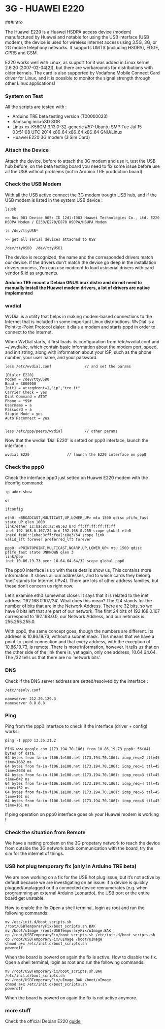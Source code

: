 3G - HUAWEI  E220
=================

###Intro 

The Huawei E220 is a Huawei HSDPA access device (modem) manufactured by Huawei and notable for using the USB interface (USB modem), the device is used for wireless Internet access using 3.5G, 3G, or 2G mobile telephony networks. It supports UMTS (including HSDPA), EDGE, GPRS and GSM.

E220 works well with Linux, as support for it was added in Linux kernel 2.6.20 (2007-02-04[2]), but there are workarounds for distributions with older kernels. The card is also supported by Vodafone Mobile Connect Card driver for Linux, and it is possible to monitor the signal strength through other Linux applications!

### System on Test
All the scripts are tested with : 

+ Arduino TRE beta testing version (T00000023)
+ Samsung microSD 8GB
+ Linux xx-K56CM 3.13.0-32-generic #57-Ubuntu SMP Tue Jul 15 03:51:08 UTC 2014 x86_64 x86_64 x86_64 GNU/Linux
+ Huawei E220 3G modem (3 Sim Card)


### Attach the Device 
Attach the device, before to attach the 3G modem and use it, test the USB hub before, on the beta testing board you need to fix some issue 
before use all the USB without problems (not in Arduino TRE production board).


### Check the USB Modem 
With all the USB active connect the 3G modem trougth USB hub, and if the USB modem is listed in the system USB device : 

    lsusb 
    
    >> Bus 001 Device 005: ID 12d1:1003 Huawei Technologies Co., Ltd. E220 HSDPA Modem / E230/E270/E870 HSDPA/HSUPA Modem
    
    ls /dev/ttyUSB* 
    
    >> get all serial devices attached to USB 
    
    /dev/ttyUSB0  /dev/ttyUSB1
    
The device is recognized, the name and the corresponded drivers match our device. If the drivers don't match the device go deep in the installation drivers process, You can use modconf to load usbserial drivers with card vendor & id as arguments. 

    
**Arduino TRE mount a Debian GNU/Linux distro and do not need to manually install the Huawei modem drivers, a lot of drivers are native implemented** 

### wvdial 
WvDial is a utility that helps in making modem-based connections to the Internet that is included in some important Linux distributions.
WvDial is a Point-to-Point Protocol dialer: it dials a modem and starts pppd in order to connect to the Internet.

When WvDial starts, it first loads its configuration from /etc/wvdial.conf and ~/.wvdialrc, which contain basic information about the modem port, speed, and init string, along with information about your ISP, such as the phone number, your user name, and your password. 


    less /etc/wvdial.conf               // and set the params 
    
    [Dialer E220]
    Modem = /dev/ttyUSB0
    Baud = 3000000
    Init1 = at+cgdcont=1,"ip","tre.it"
    Carrier Check = yes
    Dial Command = ATDT
    Phone = *99#
    Username = a
    Password = a
    Stupid Mode = yes
    Auto Reconnect = yes


    less /etc/ppp/peers/wvdial          // other params 
    
Now that the wvdial 'Dial E220' is setted on ppp0 interface, launch the interface : 

    wvdial E220                 // launch the E220 interface on ppp0 

### Check the ppp0 
Check the interface ppp0 just setted on Huawei E220 modem with the ifconfig command: 
    
    ip addr show 
    
    or 
    
    ifconfig

    eth0: <BROADCAST,MULTICAST,UP,LOWER_UP> mtu 1500 qdisc pfifo_fast state UP qlen 1000
    link/ether 1c:ba:8c:a2:e8:e3 brd ff:ff:ff:ff:ff:ff
    inet 192.168.0.107/24 brd 192.168.0.255 scope global eth0
    inet6 fe80::1eba:8cff:fea2:e8e3/64 scope link 
    valid_lft forever preferred_lft forever

    ppp0: <POINTOPOINT,MULTICAST,NOARP,UP,LOWER_UP> mtu 1500 qdisc pfifo_fast state UNKNOWN qlen 3
    link/ppp 
    inet 10.86.19.73 peer 10.64.64.64/32 scope global ppp0
    
The ppp0 interface is up with these details show us, This contains more information. It shows all our addresses, and to which cards they belong. ’inet’ stands for Internet (IPv4). There are lots of other address families, but these don’t concern us right now.

Let’s examine eth0 somewhat closer. It says that it is related to the inet address ’192.168.0.107/24’. What does this mean? The /24 stands for the number of bits that are in the Network Address. There are 32 bits, so we have 8 bits left that are part of our network. The first 24 bits of 192.168.0.107 correspond to 192.168.0.0, our Network Address, and our netmask is 255.255.255.0.

With ppp0, the same concept goes, though the numbers are different. Its address is 10.86.19.73,
without a subnet mask. This means that we have a point-to-point connection and that every address, with
the exception of 10.86.19.73, is remote. There is more information, however. It tells us that on the
other side of the link there is, yet again, only one address, 10.64.64.64. The /32 tells us that there are no
’network bits’.

### DNS
Check if the DNS server address are setted/resolved by the interface : 

    /etc/resolv.conf
    
    nameserver 212.29.129.3
    nameserver 8.8.8.8
          
### Ping     
Ping from the ppp0 interface to check if the interface (driver + config) works: 

    ping -I ppp0 12.36.21.2
    
    PING www.google.com (173.194.70.106) from 10.86.19.73 ppp0: 56(84) bytes of data.
    64 bytes from fa-in-f106.1e100.net (173.194.70.106): icmp_req=2 ttl=45 time=1632 ms
    64 bytes from fa-in-f106.1e100.net (173.194.70.106): icmp_req=1 ttl=45 time=2634 ms
    64 bytes from fa-in-f106.1e100.net (173.194.70.106): icmp_req=3 ttl=45 time=642 ms
    64 bytes from fa-in-f106.1e100.net (173.194.70.106): icmp_req=4 ttl=45 time=162 ms
    64 bytes from fa-in-f106.1e100.net (173.194.70.106): icmp_req=5 ttl=45 time=161 ms
    64 bytes from fa-in-f106.1e100.net (173.194.70.106): icmp_req=6 ttl=45 time=161 ms
    
If ping operation on ppp0 interface goes ok your Huawei modem is working ! 

    
### Check the situation from Remote 
We have a natting problem on the 3G propetary network to reach the device from outside the 3G network back communication with the board, try the sim for the internet of things. 

### USB hot plug temporary fix (only in Arduino TRE beta)
We are now working on a fix for the USB hot plug issue, but it’s not active by default because we are investigating on an issue: if a device is quickly plugged/unplagged or if a connected device reenumerates (e.g. when programming an external Arduino Leonardo), the USB port or the entire board get unstable. 

How to enable the fix Open a shell terminal, login as root  and run the following commands: 

    mv /etc/init.d/boot_scripts.sh /root/USBTemporaryFix/boot_scripts.sh.BAK 
    mv /boot/uImage /root/USBTemporaryFix/uImage.BAK 
    cp /root/USBTemporaryFix/boot_scripts.sh /etc/init.d/boot_scripts.sh 
    cp /root/USBTemporaryFix/uImage /boot/uImage 
    chmod a+x /etc/init.d/boot_scripts.sh 
    poweroff 
    
When the board is powerd on again the fix is active. How to disable the fix. Open a shell terminal, login as root  and run the following commands:

    mv /root/USBTemporaryFix/boot_scripts.sh.BAK /etc/init.d/boot_scripts.sh  
    mv /root/USBTemporaryFix/uImage.BAK /boot/uImage 
    chmod a+x /etc/init.d/boot_scripts.sh 
    poweroff 
    
When the board is powerd on again the fix is not active anymore.


### more stuff 
Check the official Debian E220 [guide][1]

[1]: https://wiki.debian.org/Huawei/E220
